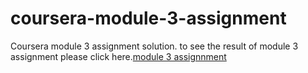 # coursera-module-3-assignment
Coursera module 3 assignment solution.
to see the result of module 3 assignment please click here.<a href=" https://abhishekrajput-web.github.io/coursera-module-3-assignment/">module 3 assignnment<a>
